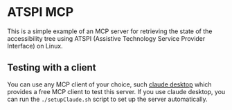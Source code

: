 # ATSPI MCP

This is a simple example of an MCP server for retrieving the state of the accessibility tree using ATSPI (Assistive Technology Service Provider Interface) on Linux.

## Testing with a client

You can use any MCP client of your choice, such [claude desktop](https://github.com/aaddrick/claude-desktop-debian) which provides a free MCP client to test this server. If you use claude desktop, you can run the `./setupClaude.sh` script to set up the server automatically.
